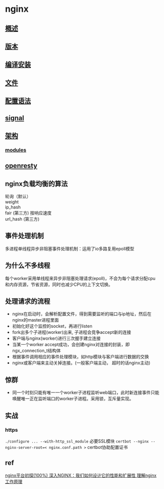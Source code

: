 # nginx

## [ 概述 ](nginx-overview.md)

## [ 版本 ](nginx-version.md)

## [ 编译安装 ](nginx-compile.md)

## [ 文件 ](nginx-file.md)

## [ 配置语法 ](nginx-configGrammer.md)

## [ signal ](nginx-signal.md) 

## [ 架构 ](nginx-arch.md)

### [ modules ](nginx-modules.md)

## [ openresty ](nginx-openresty.md)

## nginx负载均衡的算法
轮询（默认）  
weight  
ip_hash  
fair (第三方) 按响应速度  
url_hash (第三方)  

## 事件处理机制
多进程单线程异步非阻塞事件处理机制：运用了io多路复用epoll模型

## 为什么不多线程
每个worker采用单线程来异步非阻塞处理请求(epoll)，不会为每个请求分配cpu和内存资源，节省资源，同时也减少CPU的上下文切换。

## 处理请求的流程
- nginx在启动时，会解析配置文件，得到需要监听的端口与ip地址，然后在nginx的master进程里面
- 初始化好这个监控的socket，再进行listen
- fork出多个子进程(worker)出来,  子进程会竞争accept新的连接
- 客户端与nginx(worker)进行三次握手建立连接
- 当某一个worker accept成功，会创建nginx对连接的封装，即ngx_connection_t结构体
- 根据事件调用相应的事件处理模块，如http模块与客户端进行数据的交换
- nginx或客户端来主动关掉连接。(一般客户端主动， 超时的话nginx主动)

## 惊群
- 同一个时刻只能有唯一一个worker子进程监听web端口，此时新连接事件只能唤醒唯一正在监听端口的worker子进程。采用锁，互斥量实现。

## 实战
### https
`./configure ... --with-http_ssl_module` 必要SSL模块
`certbot --nginx --nginx-server-root=< nginx.conf.path >` certbot协助配置证书

## ref
[ nginx平台初探(100%) ](http://tengine.taobao.org/book/chapter_02.html#nginx)
[ 深入NGINX：我们如何设计它的性能和扩展性 ](https://www.cnblogs.com/chenjfblog/p/8715580.html)
[ 理解nginx工作原理 ](https://www.jianshu.com/p/6215e5d24553)